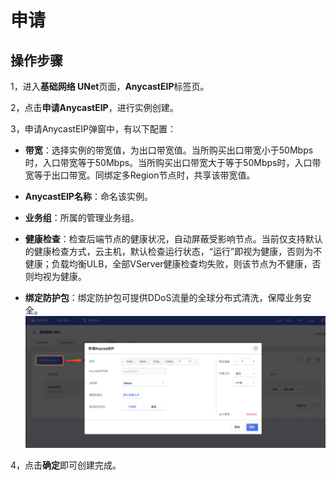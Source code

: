 

# 申请

## 操作步骤

1，进入**基础网络 UNet**页面，**AnycastEIP**标签页。

2，点击**申请AnycastEIP**，进行实例创建。

3，申请AnycastEIP弹窗中，有以下配置：

* **带宽**：选择实例的带宽值，为出口带宽值。当所购买出口带宽小于50Mbps时，入口带宽等于50Mbps。当所购买出口带宽大于等于50Mbps时，入口带宽等于出口带宽。同绑定多Region节点时，共享该带宽值。

* **AnycastEIP名称**：命名该实例。

* **业务组**：所属的管理业务组。

* **健康检查**：检查后端节点的健康状况，自动屏蔽受影响节点。当前仅支持默认的健康检查方式，云主机，默认检查运行状态，“运行”即视为健康，否则为不健康；负载均衡ULB，全部VServer健康检查均失败，则该节点为不健康，否则均视为健康。

* **绑定防护包**：绑定防护包可提供DDoS流量的全球分布式清洗，保障业务安全。
![](/images/allocateanycasteip.png)

4，点击**确定**即可创建完成。
